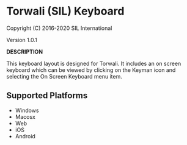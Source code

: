 Torwali (SIL) Keyboard 
=====================

Copyright (C) 2016-2020 SIL International

Version 1.0.1

__DESCRIPTION__

This keyboard layout is designed for Torwali. It includes 
an on screen keyboard which can be viewed by clicking on the Keyman icon 
and selecting the On Screen Keyboard menu item.   


Supported Platforms
-------------------

 * Windows
 * Macosx
 * Web
 * iOS
 * Android

